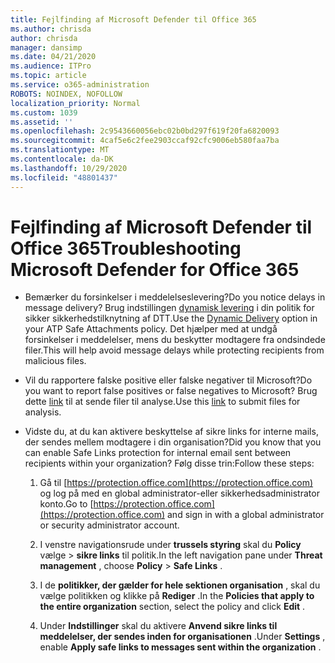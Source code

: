 ```yaml
---
title: Fejlfinding af Microsoft Defender til Office 365
ms.author: chrisda
author: chrisda
manager: dansimp
ms.date: 04/21/2020
ms.audience: ITPro
ms.topic: article
ms.service: o365-administration
ROBOTS: NOINDEX, NOFOLLOW
localization_priority: Normal
ms.custom: 1039
ms.assetid: ''
ms.openlocfilehash: 2c9543660056ebc02b0bd297f619f20fa6820093
ms.sourcegitcommit: 4caf5e6c2fee2903ccaf92cfc9006eb580faa7ba
ms.translationtype: MT
ms.contentlocale: da-DK
ms.lasthandoff: 10/29/2020
ms.locfileid: "48801437"
---
```

# <a name="troubleshooting-microsoft-defender-for-office-365"></a><span data-ttu-id="96869-102">Fejlfinding af Microsoft Defender til Office 365</span><span class="sxs-lookup"><span data-stu-id="96869-102">Troubleshooting Microsoft Defender for Office 365</span></span>

- <span data-ttu-id="96869-103">Bemærker du forsinkelser i meddelelseslevering?</span><span class="sxs-lookup"><span data-stu-id="96869-103">Do you notice delays in message delivery?</span></span> <span data-ttu-id="96869-104">Brug indstillingen [dynamisk levering](https://docs.microsoft.com/microsoft-365/security/office-365-security/dynamic-delivery-and-previewing) i din politik for sikker sikkerhedstilknytning af DTT.</span><span class="sxs-lookup"><span data-stu-id="96869-104">Use the [Dynamic Delivery](https://docs.microsoft.com/microsoft-365/security/office-365-security/dynamic-delivery-and-previewing) option in your ATP Safe Attachments policy.</span></span> <span data-ttu-id="96869-105">Det hjælper med at undgå forsinkelser i meddelelser, mens du beskytter modtagere fra ondsindede filer.</span><span class="sxs-lookup"><span data-stu-id="96869-105">This will help avoid message delays while protecting recipients from malicious files.</span></span>

- <span data-ttu-id="96869-106">Vil du rapportere falske positive eller falske negativer til Microsoft?</span><span class="sxs-lookup"><span data-stu-id="96869-106">Do you want to report false positives or false negatives to Microsoft?</span></span> <span data-ttu-id="96869-107">Brug dette [link](https://www.microsoft.com/wdsi/filesubmission/) til at sende filer til analyse.</span><span class="sxs-lookup"><span data-stu-id="96869-107">Use this [link](https://www.microsoft.com/wdsi/filesubmission/) to submit files for analysis.</span></span>

- <span data-ttu-id="96869-108">Vidste du, at du kan aktivere beskyttelse af sikre links for interne mails, der sendes mellem modtagere i din organisation?</span><span class="sxs-lookup"><span data-stu-id="96869-108">Did you know that you can enable Safe Links protection for internal email sent between recipients within your organization?</span></span> <span data-ttu-id="96869-109">Følg disse trin:</span><span class="sxs-lookup"><span data-stu-id="96869-109">Follow these steps:</span></span>

  1. <span data-ttu-id="96869-110">Gå til [https://protection.office.com](https://protection.office.com) og log på med en global administrator-eller sikkerhedsadministrator konto.</span><span class="sxs-lookup"><span data-stu-id="96869-110">Go to [https://protection.office.com](https://protection.office.com) and sign in with a global administrator or security administrator account.</span></span>

  2. <span data-ttu-id="96869-111">I venstre navigationsrude under **trussels styring** skal du **Policy** vælge \> **sikre links** til politik.</span><span class="sxs-lookup"><span data-stu-id="96869-111">In the left navigation pane under **Threat management** , choose **Policy** \> **Safe Links** .</span></span>

  3. <span data-ttu-id="96869-112">I de **politikker, der gælder for hele sektionen organisation** , skal du vælge politikken og klikke på **Rediger** .</span><span class="sxs-lookup"><span data-stu-id="96869-112">In the **Policies that apply to the entire organization** section, select the policy and click **Edit** .</span></span>

  4. <span data-ttu-id="96869-113">Under **Indstillinger** skal du aktivere **Anvend sikre links til meddelelser, der sendes inden for organisationen** .</span><span class="sxs-lookup"><span data-stu-id="96869-113">Under **Settings** , enable **Apply safe links to messages sent within the organization** .</span></span>
